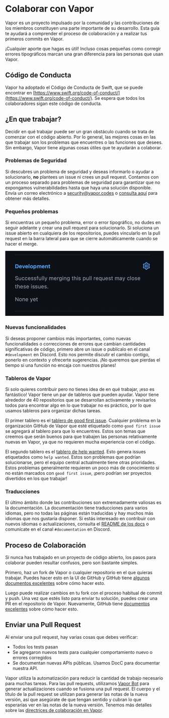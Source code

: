 # Colaborar con Vapor

Vapor es un proyecto impulsado por la comunidad y las contribuciones de los miembros constituyen una parte importante de su desarrollo. Esta guía te ayudará a comprender el proceso de colaboración y a realizar tus primeros commits en Vapor.

¡Cualquier aporte que hagas es útil! Incluso cosas pequeñas como corregir errores tipográficos marcan una gran diferencia para las personas que usan Vapor.

## Código de Conducta

Vapor ha adoptado el Código de Conducta de Swift, que se puede encontrar en [https://www.swift.org/code-of-conduct/](https://www.swift.org/code-of-conduct/). Se espera que todos los colaboradores sigan este código de conducta.

## ¿En que trabajar?

Decidir en qué trabajar puede ser un gran obstáculo cuando se trata de comenzar con el código abierto. Por lo general, las mejores cosas en las que trabajar son los problemas que encuentres o las funciones que desees. Sin embargo, Vapor tiene algunas cosas útiles que te ayudarán a colaborar.

### Problemas de Seguridad

Si descubres un problema de seguridad y deseas informarlo o ayudar a solucionarlo, **no** plantees un issue ni crees un pull request. Contamos con un proceso separado para problemas de seguridad para garantizar que no expongamos vulnerabilidades hasta que haya una solución disponible. Envía un correo electrónico a security@vapor.codes o [consulta aquí](https://github.com/vapor/.github/blob/main/SECURITY.md) para obtener más detalles.

### Pequeños problemas

Si encuentras un pequeño problema, error o error tipográfico, no dudes en seguir adelante y crear una pull request para solucionarlo. Si soluciona un issue abierto en cualquiera de los repositorios, puedes vincularlo en la pull request en la barra lateral para que se cierre automáticamente cuando se hacer el merge.

![GitHub Link Issue](../images/github-link-issue.png)

### Nuevas funcionalidades

Si deseas proponer cambios más importantes, como nuevas funcionalidades o correcciones de errores que cambian cantidades significativas de código, primero abre un issue o publícalo en el canal `#development` en Discord. Esto nos permite discutir el cambio contigo, ponerlo en contexto y ofrecerte sugerencias. ¡No queremos que pierdas el tiempo si una función no encaja con nuestros planes!

### Tableros de Vapor

Si solo quieres contribuir pero no tienes idea de en qué trabajar, ¡eso es fantástico! Vapor tiene un par de tableros que pueden ayudar. Vapor tiene alrededor de 40 repositorios que se desarrollan activamente y revisarlos todos para encontrar algo en lo que trabajar no es práctico, por lo que usamos tableros para organizar dichas tareas.

El primer tablero es el [tablero de good first issue](https://github.com/orgs/vapor/projects/10). Cualquier problema en la organización GitHub de Vapor que esté etiquetado como `good first issue` se agregará al tablero para que lo encuentres. Estos son temas que creemos que serán buenos para que trabajen las personas relativamente nuevas en Vapor, ya que no requieren mucha experiencia con el código.

El segundo tablero es el [tablero de help wanted](https://github.com/orgs/vapor/projects/11). Esto genera issues etiquetados como `help wanted`. Estos son problemas que podrían solucionarse, pero el equipo central actualmente tiene otras prioridades. Estos problemas generalmente requieren un poco más de conocimiento si no están marcados con `good first issue`, ¡pero podrían ser proyectos divertidos en los que trabajar!

### Traducciones

El último ámbito donde las contribuciones son extremadamente valiosas es la documentación. La documentación tiene traducciones para varios idiomas, pero no todas las páginas están traducidas y hay muchos más idiomas que nos gustaría disponer. Si estás interesado en contribuir con nuevos idiomas o actualizaciones, consulta el [README de los docs](https://github.com/vapor/docs#translating) o comunícate en el canal `#documentation` en Discord.

## Proceso de Colaboración

Si nunca has trabajado en un proyecto de código abierto, los pasos para colaborar pueden resultar confusos, pero son bastante simples.

Primero, haz un fork de Vapor o cualquier repositorio en el que quieras trabajar. Puedes hacer esto en la UI de GitHub y GitHub tiene [algunos documentos excelentes](https://docs.github.com/es/get-started/quickstart/fork-a-repo) sobre cómo hacer esto.

Luego puede realizar cambios en tu fork con el proceso habitual de commit y push. Una vez que estés listo para enviar tu solución, puedes crear una PR en el repositorio de Vapor. Nuevamente, GitHub tiene [documentos excelentes](https://docs.github.com/es/pull-requests/collaborating-with-pull-requests/proposing-changes-to-your-work-with-pull-requests/creating-a-pull-request-from-a-fork) sobre cómo hacer esto.

## Enviar una Pull Request

Al enviar una pull request, hay varias cosas que debes verificar:

* Todos los tests pasan
* Se agregaron nuevos tests para cualquier comportamiento nuevo o errores corregidos
* Se documentan nuevas APIs públicas. Usamos DocC para documentar nuestra API.

Vapor utiliza la automatización para reducir la cantidad de trabajo necesario para muchas tareas. Para las pull requests, utilizamos [Vapor Bot](https://github.com/VaporBot) para generar actualizaciones cuando se fusiona una pull request. El cuerpo y el título de la pull request se utilizan para generar las notas de la nueva versión, así que asegúrate de que tengan sentido y cubran lo que esperarías ver en las notas de la nueva versión. Tenemos más detalles sobre las [directrices de colaboración en Vapor](https://github.com/vapor/vapor/blob/main/.github/contributing.md#release-title).
